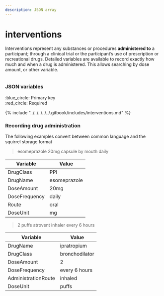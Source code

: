 ```yaml
---
description: JSON array
---
```


# interventions

Interventions represent any substances or procedures **administered to** a participant; through a clinical trial or the participant’s use of prescription or recreational drugs. Detailed variables are available to record exactly how much and when a drug is administered. This allows searching by dose amount, or other variable.

<figure><img src="https://mermaid.ink/img/pako:eNqVlEFvgjAUx78KqTGBBBazuAtLPG2XZdmSeVu4POlDOoGStmwS43dfSykKelAO9P3b37-vfU85kJRTJDHZCqhz7_0rqTz9CM6V_7b-_OiiIIpWFBT45hU8nxA9X0O6gy36_ThdZTUWrELpD9GEwH2NgpVYKemfxRPKJI4oSxXjFYjWn-jAwt1stNoK3tRQQdFKnbhTnpNu3x6VzeYHU53aBW7dacOohjK9UT9eIfhGovgFcxjpn4srLKuUXtZX7OCRGmibyKTW5TCZu-Fy2V6KSd8FDpnPrSV6MA0SUMqMFaZHJnTQJWqKYkA5avR8ftYXg52khU_a6yYC5xt63p2jF9bj1MThLmIMLrYGp0aG4QqqLdAbjm-YIp5lWRbqagm-w4iCzEEIaOPHsWmU5R7jpAr3WEeluMU4sQ8dvcVrPaMf2mDDp8UitMZ4tlwu-zj6Y1Tl8bLek5CUKEpgVH8iDmbDhKgcS0xIrEOKGTSFSkhSHTXa1LoF-EqZ4oLEGRQSQwKN4uu2SkmsRIMOemGgvzjlQOn_6zfnTh__AT_IlIw?type=png" alt=""><figcaption></figcaption></figure>

### JSON variables

:blue\_circle: Primary key\
:red\_circle: Required

{% include "../../../../../.gitbook/includes/interventions.md" %}

### Recording drug administration

The following examples convert between common language and the squirrel storage format

> esomeprazole 20mg capsule by mouth daily



| Variable      | Value        |
| ------------- | ------------ |
| DrugClass     | PPI          |
| DrugName      | esomeprazole |
| DoseAmount    | 20mg         |
| DoseFrequency | daily        |
| Route         | oral         |
| DoseUnit      | mg           |



> 2 puffs atrovent inhaler every 6 hours



| Variable            | Value          |
| ------------------- | -------------- |
| DrugName            | ipratropium    |
| DrugClass           | bronchodilator |
| DoseAmount          | 2              |
| DoseFrequency       | every 6 hours  |
| AdministrationRoute | inhaled        |
| DoseUnit            | puffs          |

